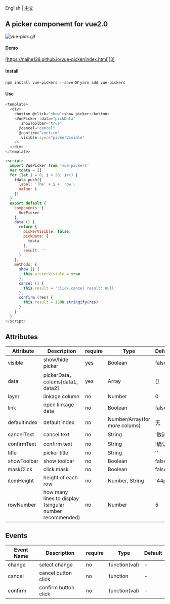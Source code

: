 English | [中文](https://github.com/naihe138/vue-picker)

A picker componemt for vue2.0
------
![vue-pick.gif][1]


#### Demo

[https://naihe138.github.io/vue-picker/index.html][3]


#### Install

`npm install vue-pickers --save` or `yarn add vue-pickers`

#### Use

````javascript
<template>
  <div>
    <button @click="show">show picker</button>
    <VuePicker :data="pickData"
      :showToolbar="true"
      @cancel="cancel"
      @confirm="confirm"
      :visible.sync="pickerVisible"
    />
  </div>
</template>

<script>
  import VuePicker from 'vue-pickers'
  var tdata = []
  for (let i = 0; i < 20; i++) {
    tdata.push({
      label: 'The' + i + 'row',
      value: i
    })
  }
  export default {
    components: {
      VuePicker
    },
    data () {
      return {
        pickerVisible: false,
        pickData: [
          tdata
        ],
        result: ''
      }
    },
    methods: {
      show () {
        this.pickerVisible = true
      },
      cancel () {
        this.result = 'click cancel result: null'
      },
      confirm (res) {
        this.result = JSON.stringify(res)
      }
    }
  }
</script>
````

## Attributes

Attribute | Description | require | Type | Default
---- | --- | --- | --- | ---
visible | show/hide picker | yes | Boolean | false
data | pickerData，colums[data1, data2]  | yes | Array | []
layer | linkage column  | no | Number | 0
link | open linkage data  | no | Boolean | false
defaultIndex | default index  | no | Number/Array(for more colums) | 无
cancelText | cancel text  | no | String | '取消'
confirmText | confirm text  | no | String | '确认'
title | picker title  | no | String | ''
showToolbar | show toolbar  | no | Boolean | false
maskClick | click mask  | no | Boolean | false
itemHeight | height of each row | no | Number, String | '44px'
rowNumber | how many lines to display (singular number recommended) | no | Number | 5


## Events

Event Name | Description | require | Type | Default
---- | --- | --- | --- | ---
change | select change | no | function(val) | -
cancel | cancel button click | no | function | -
confirm | confirm button click  | no | function(val) | -


[1]: http://ypimg.naice.me/vue-picker.gif
[3]: https://naihe138.github.io/vue-picker/index.html
